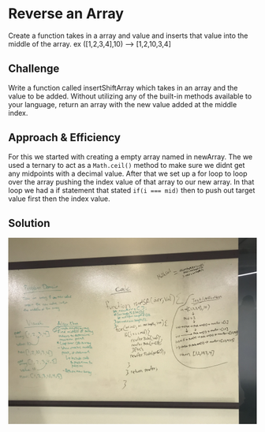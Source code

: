 # Reverse an Array
<!-- Short summary or background information -->
Create a function takes in a array and value and inserts that value into the middle of the array. ex ([1,2,3,4],10) --> [1,2,10,3,4]

## Challenge
<!-- Description of the challenge -->
Write a function called insertShiftArray which takes in an array and the value to be added. Without utilizing any of the built-in methods available to your language, return an array with the new value added at the middle index.

## Approach & Efficiency
<!-- What approach did you take? Why? What is the Big O space/time for this approach? -->
For this we started with creating a empty array named in newArray. The we used a ternary to act as a `Math.ceil()` method to make sure we didnt get any midpoints with a decimal value. After that we set up a for loop to loop over the array pushing the index value of that array to our new array. In that loop we had a if statement that stated `if(i === mid)` then to push out target value first then the index value. 

## Solution
<!-- Embedded whiteboard image -->
![](assets/image.jpg)